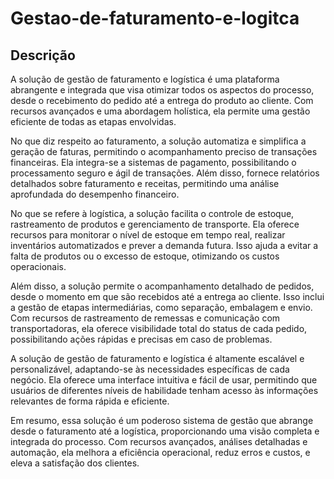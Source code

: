 # Gestao-de-faturamento-e-logitca
## Descrição
A solução de gestão de faturamento e logística é uma plataforma abrangente e integrada que visa otimizar todos os aspectos do processo, desde o recebimento do pedido até a entrega do produto ao cliente. Com recursos avançados e uma abordagem holística, ela permite uma gestão eficiente de todas as etapas envolvidas.

No que diz respeito ao faturamento, a solução automatiza e simplifica a geração de faturas, permitindo o acompanhamento preciso de transações financeiras. Ela integra-se a sistemas de pagamento, possibilitando o processamento seguro e ágil de transações. Além disso, fornece relatórios detalhados sobre faturamento e receitas, permitindo uma análise aprofundada do desempenho financeiro.

No que se refere à logística, a solução facilita o controle de estoque, rastreamento de produtos e gerenciamento de transporte. Ela oferece recursos para monitorar o nível de estoque em tempo real, realizar inventários automatizados e prever a demanda futura. Isso ajuda a evitar a falta de produtos ou o excesso de estoque, otimizando os custos operacionais.

Além disso, a solução permite o acompanhamento detalhado de pedidos, desde o momento em que são recebidos até a entrega ao cliente. Isso inclui a gestão de etapas intermediárias, como separação, embalagem e envio. Com recursos de rastreamento de remessas e comunicação com transportadoras, ela oferece visibilidade total do status de cada pedido, possibilitando ações rápidas e precisas em caso de problemas.

A solução de gestão de faturamento e logística é altamente escalável e personalizável, adaptando-se às necessidades específicas de cada negócio. Ela oferece uma interface intuitiva e fácil de usar, permitindo que usuários de diferentes níveis de habilidade tenham acesso às informações relevantes de forma rápida e eficiente.

Em resumo, essa solução é um poderoso sistema de gestão que abrange desde o faturamento até a logística, proporcionando uma visão completa e integrada do processo. Com recursos avançados, análises detalhadas e automação, ela melhora a eficiência operacional, reduz erros e custos, e eleva a satisfação dos clientes.
